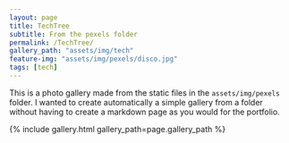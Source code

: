 ```yaml
---
layout: page
title: TechTree
subtitle: From the pexels folder
permalink: /TechTree/
gallery_path: "assets/img/tech"
feature-img: "assets/img/pexels/disco.jpg"
tags: [tech]
---
```


This is a photo gallery made from the static files in the `assets/img/pexels` folder. 
I wanted to create automatically a simple gallery from a folder without having to create a markdown page as you would for the portfolio.


{% include gallery.html gallery_path=page.gallery_path %}
